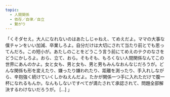 ```yaml
---
topic:
  - 人間関係
  - 依存／自律／自立
  - 繋がり
---
```

「くそダセえ。大人になれないのはあたしじゃねえ、てめえだよ。ママの大事な僕チャンをいい加減、卒業しろよ。自分だけは大切にされて当たり前とでも思ってんだろ。この短小が。あたしのことをどうこう言う前にてめえのテクのなさをどうにかしろよ。おら、立て、おら。そもそも、もろくない人間関係なんてこの世界にあんのかよ。女と女も、男と女も、男と男もみんなおんなじだろうが。どんな関係も形を変えたり、嫌ったり嫌われたり、距離を測ったり、手入れしながら、辛抱強く続けていくしかねえんだよ。たかが関係一つ手に入れただけで腹一杯になれるもんか。なんもしないですべてが満たされて承認されて、問題全部解決するわけないだろうが。 \[…] 」